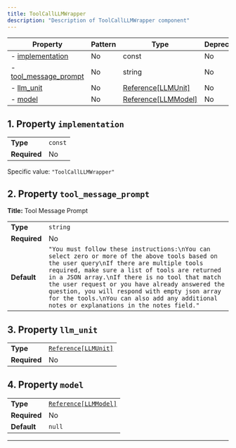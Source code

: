 ```yaml
---
title: ToolCallLLMWrapper
description: "Description of ToolCallLLMWrapper component"
---
```


| Property                                       | Pattern | Type                | Deprecated | Definition | Title/Description   |
| ---------------------------------------------- | ------- | ------------------- | ---------- | ---------- | ------------------- |
| - [implementation](#implementation )           | No      | const               | No         | -          | -                   |
| - [tool_message_prompt](#tool_message_prompt ) | No      | string              | No         | -          | Tool Message Prompt |
| - [llm_unit](#llm_unit )                       | No      | [Reference[LLMUnit]](/docs/components/llmunit/overview)  | No         | -          | -                   |
| - [model](#model )                             | No      | [Reference[LLMModel]](/docs/components/llmmodel/overview) | No         | -          | -                   |

## <a name="implementation"></a>1. Property `implementation`

|              |         |
| ------------ | ------- |
| **Type**     | `const` |
| **Required** | No      |

Specific value: `"ToolCallLLMWrapper"`

## <a name="tool_message_prompt"></a>2. Property `tool_message_prompt`

**Title:** Tool Message Prompt

|              |                                                                                                                                                                                                                                                                                                                                                                                                                                             |
| ------------ | ------------------------------------------------------------------------------------------------------------------------------------------------------------------------------------------------------------------------------------------------------------------------------------------------------------------------------------------------------------------------------------------------------------------------------------------- |
| **Type**     | `string`                                                                                                                                                                                                                                                                                                                                                                                                                                    |
| **Required** | No                                                                                                                                                                                                                                                                                                                                                                                                                                          |
| **Default**  | `"You must follow these instructions:\nYou can select zero or more of the above tools based on the user query\nIf there are multiple tools required, make sure a list of tools are returned in a JSON array.\nIf there is no tool that match the user request or you have already answered the question, you will respond with empty json array for the tools.\nYou can also add any additional notes or explanations in the notes field."` |

## <a name="llm_unit"></a>3. Property `llm_unit`

|              |                      |
| ------------ | -------------------- |
| **Type**     | [`Reference[LLMUnit]`](/docs/components/llmunit/overview) |
| **Required** | No                   |

## <a name="model"></a>4. Property `model`

|              |                       |
| ------------ | --------------------- |
| **Type**     | [`Reference[LLMModel]`](/docs/components/llmmodel/overview) |
| **Required** | No                    |
| **Default**  | `null`                |

----------------------------------------------------------------------------------------------------------------------------
